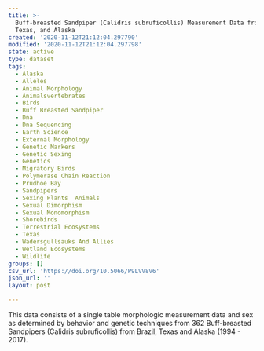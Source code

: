 ```yaml
---
title: >-
  Buff-breasted Sandpiper (Calidris subruficollis) Measurement Data from Brazil,
  Texas, and Alaska
created: '2020-11-12T21:12:04.297790'
modified: '2020-11-12T21:12:04.297798'
state: active
type: dataset
tags:
  - Alaska
  - Alleles
  - Animal Morphology
  - Animalsvertebrates
  - Birds
  - Buff Breasted Sandpiper
  - Dna
  - Dna Sequencing
  - Earth Science
  - External Morphology
  - Genetic Markers
  - Genetic Sexing
  - Genetics
  - Migratory Birds
  - Polymerase Chain Reaction
  - Prudhoe Bay
  - Sandpipers
  - Sexing Plants  Animals
  - Sexual Dimorphism
  - Sexual Monomorphism
  - Shorebirds
  - Terrestrial Ecosystems
  - Texas
  - Wadersgullsauks And Allies
  - Wetland Ecosystems
  - Wildlife
groups: []
csv_url: 'https://doi.org/10.5066/P9LVV8V6'
json_url: ''
layout: post

---
```

This data consists of a single table morphologic measurement data and sex as determined by behavior and genetic techniques from 362 Buff-breasted Sandpipers (Calidris subruficollis) from Brazil, Texas and Alaska (1994 - 2017).
